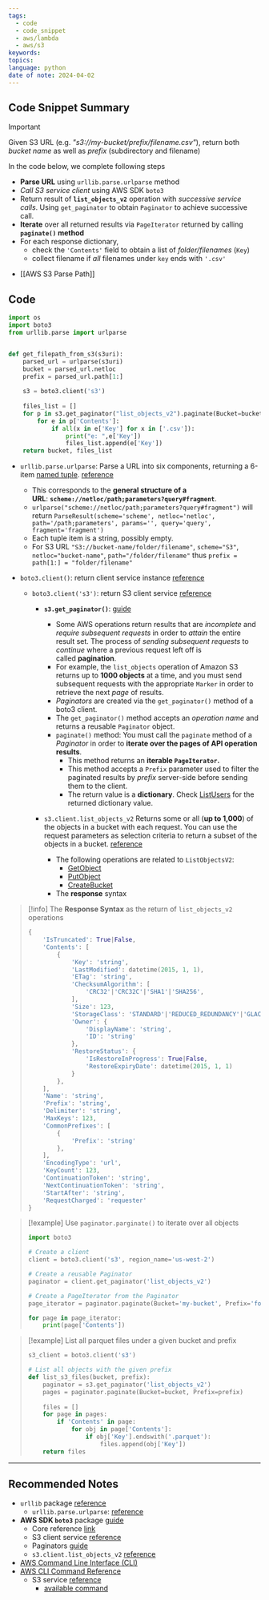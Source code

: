 ```yaml
---
tags:
  - code
  - code_snippet
  - aws/lambda
  - aws/s3
keywords: 
topics: 
language: python
date of note: 2024-04-02
---
```


## Code Snippet Summary

>[!important]
>Given S3 URL (e.g.  *"s3://my-bucket/prefix/filename.csv"*), return both *bucket name* as well as *prefix* (subdirectory and filename)
>
>In the code below, we complete following steps
>- **Parse URL** using `urllib.parse.urlparse` method
>- *Call S3 service client* using AWS SDK `boto3`
>- Return result of **`list_objects_v2`** operation with *successive service calls*. Using `get_paginator` to obtain `Paginator` to achieve successive call. 
>- **Iterate** over all returned results via `PageIterator` returned by calling **`paginate()` method**
>- For each response dictionary, 
>	- check the `'Contents'` field to obtain a  list of *folder/filenames* (`Key`)
>	- collect filename if *all* filenames under `key` ends with `'.csv'` 

- [[AWS S3 Parse Path]]

## Code

```python
import os
import boto3
from urllib.parse import urlparse


def get_filepath_from_s3(s3uri):
    parsed_url = urlparse(s3uri)
    bucket = parsed_url.netloc
    prefix = parsed_url.path[1:]
    
    s3 = boto3.client('s3')
    
    files_list = []
    for p in s3.get_paginator("list_objects_v2").paginate(Bucket=bucket, Prefix=prefix):
        for e in p['Contents']:
            if all(x in e['Key'] for x in ['.csv']):
                print("e: ",e['Key'])
                files_list.append(e['Key'])
    return bucket, files_list
```

- `urllib.parse.urlparse`: Parse a URL into six components, returning a 6-item [named tuple](https://docs.python.org/3/glossary.html#term-named-tuple). [reference](https://docs.python.org/3/library/urllib.parse.html#urllib.parse.urlparse)
	- This corresponds to the **general structure of a URL**: **`scheme://netloc/path;parameters?query#fragment`**.
	- `urlparse("scheme://netloc/path;parameters?query#fragment")` will return `ParseResult(scheme='scheme', netloc='netloc', path='/path;parameters', params='', query='query', fragment='fragment')`
	- Each tuple item is a string, possibly empty.
	- For S3 URL `"S3://bucket-name/folder/filename"`, `scheme="S3"`, `netloc="bucket-name"`, `path="/folder/filename"` thus `prefix = path[1:] = "folder/filename"`

- `boto3.client()`: return client service instance [reference](https://boto3.amazonaws.com/v1/documentation/api/latest/reference/core/boto3.html#boto3.client)
	- `boto3.client('s3')`: return S3 client service [reference](https://boto3.amazonaws.com/v1/documentation/api/latest/reference/services/s3.html)
		- **`s3.get_paginator()`**: [guide](https://boto3.amazonaws.com/v1/documentation/api/latest/guide/paginators.html)
			- Some AWS operations return results that are *incomplete* and *require subsequent requests* in order to *attain* the entire result set. The process of *sending subsequent requests* to *continue* where a previous request left off is called **pagination**.
			- For example, the `list_objects` operation of Amazon S3 returns up to **1000 objects** at a time, and you must send subsequent requests with the appropriate `Marker` in order to retrieve the next _page_ of results.
			- *Paginators* are created via the `get_paginator()` method of a boto3 client.
			- The `get_paginator()` method accepts an *operation name* and returns a reusable `Paginator` object.
			- `paginate()` method: You must call the `paginate` method of a *Paginator* in order to **iterate over the pages of API operation results**.
				- This method returns an **iterable `PageIterator`.**
				- This method accepts a `Prefix` parameter used to filter the paginated results by *prefix* server-side before sending them to the client.
				- The return value is a **dictionary**. Check [ListUsers](https://boto3.amazonaws.com/v1/documentation/api/latest/reference/services/iam/paginator/ListUsers.html#) for the returned dictionary value. 
				  
		- `s3.client.list_objects_v2` Returns some or all (**up to 1,000**) of the objects in a bucket with each request. You can use the request parameters as selection criteria to return a subset of the objects in a bucket. [reference](https://boto3.amazonaws.com/v1/documentation/api/latest/reference/services/s3/client/list_objects_v2.html)
			- The following operations are related to `ListObjectsV2`:
				- [GetObject](https://docs.aws.amazon.com/AmazonS3/latest/API/API_GetObject.html)
				- [PutObject](https://docs.aws.amazon.com/AmazonS3/latest/API/API_PutObject.html)
				- [CreateBucket](https://docs.aws.amazon.com/AmazonS3/latest/API/API_CreateBucket.html)
			- The **response** syntax  
>[!info]
>The **Response Syntax** as the return of `list_objects_v2` operations
> ```python
> {
>     'IsTruncated': True|False,
>     'Contents': [
>         {
>             'Key': 'string',
>             'LastModified': datetime(2015, 1, 1),
>             'ETag': 'string',
>             'ChecksumAlgorithm': [
>                 'CRC32'|'CRC32C'|'SHA1'|'SHA256',
>             ],
>             'Size': 123,
>             'StorageClass': 'STANDARD'|'REDUCED_REDUNDANCY'|'GLACIER'|'STANDARD_IA'|'ONEZONE_IA'|'INTELLIGENT_TIERING'|'DEEP_ARCHIVE'|'OUTPOSTS'|'GLACIER_IR'|'SNOW'|'EXPRESS_ONEZONE',
>             'Owner': {
>                 'DisplayName': 'string',
>                 'ID': 'string'
>             },
>             'RestoreStatus': {
>                 'IsRestoreInProgress': True|False,
>                 'RestoreExpiryDate': datetime(2015, 1, 1)
>             }
>         },
>     ],
>     'Name': 'string',
>     'Prefix': 'string',
>     'Delimiter': 'string',
>     'MaxKeys': 123,
>     'CommonPrefixes': [
>         {
>             'Prefix': 'string'
>         },
>     ],
>     'EncodingType': 'url',
>     'KeyCount': 123,
>     'ContinuationToken': 'string',
>     'NextContinuationToken': 'string',
>     'StartAfter': 'string',
>     'RequestCharged': 'requester'
> }
> ```
> 


>[!example]
>Use `paginator.parginate()` to iterate over all objects
> ```python
> import boto3
> 
> # Create a client
> client = boto3.client('s3', region_name='us-west-2')
> 
> # Create a reusable Paginator
> paginator = client.get_paginator('list_objects_v2')
> 
> # Create a PageIterator from the Paginator
> page_iterator = paginator.paginate(Bucket='my-bucket', Prefix='foo/baz')
> 
> for page in page_iterator:
>     print(page['Contents'])
> ```

>[!example]
>List all parquet files under a given bucket and prefix
>
> ```python
> s3_client = boto3.client('s3') 
> 
> # List all objects with the given prefix
> def list_s3_files(bucket, prefix):
>     paginator = s3.get_paginator('list_objects_v2')
>     pages = paginator.paginate(Bucket=bucket, Prefix=prefix)
>     
>     files = []
>     for page in pages:
>         if 'Contents' in page:
>             for obj in page['Contents']:
>                 if obj['Key'].endswith('.parquet'):
>                     files.append(obj['Key'])
>     return files
> ```
> 




-----------
##  Recommended Notes

- `urllib` package [reference](https://docs.python.org/3/library/urllib.parse.html)
	- `urllib.parse.urlparse`:  [reference](https://docs.python.org/3/library/urllib.parse.html#urllib.parse.urlparse)
- **AWS SDK `boto3`** package [guide](https://boto3.amazonaws.com/v1/documentation/api/latest/guide/quickstart.html)
	- Core reference [link](https://boto3.amazonaws.com/v1/documentation/api/latest/reference/core/index.html)
	- S3 client service [reference](https://boto3.amazonaws.com/v1/documentation/api/latest/reference/services/s3.html)
	- Paginators [guide](https://boto3.amazonaws.com/v1/documentation/api/latest/guide/paginators.html)
	- `s3.client.list_objects_v2` [reference](https://boto3.amazonaws.com/v1/documentation/api/latest/reference/services/s3/client/list_objects_v2.html)
- [AWS Command Line Interface (CLI)](https://aws.amazon.com/cli/)
- [AWS CLI Command Reference](https://docs.aws.amazon.com/cli/latest/)
	- S3 service [reference](https://docs.aws.amazon.com/cli/latest/reference/s3/)
		- [available command](https://docs.aws.amazon.com/cli/latest/reference/s3/#available-commands)
